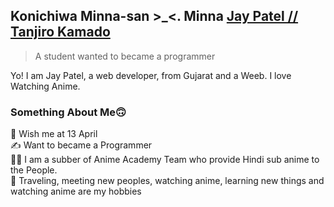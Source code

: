 ## Konichiwa Minna-san >_<. Minna [Jay Patel // Tanjiro Kamado](https://github.com/JayPatel1314)
> A student wanted to became a programmer

Yo! I am Jay Patel, a web developer, from Gujarat and a Weeb. I love Watching Anime.

### Something About Me🙃 

🎂 Wish me at 13 April </br>
✍️ Want to became a Programmer </br>
👷‍♂️ I am a subber of Anime Academy Team who provide Hindi sub anime to the People. </br>
🚅 Traveling, meeting new peoples, watching anime, learning new things and watching anime are my hobbies </br>




